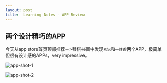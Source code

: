 ```yaml
---
layout: post
title:  Learning Notes - APP Review
---
```


## 两个设计精巧的APP
今天从app store首页顶部推荐－\>琴棋书画中发现`素记`和`一炷香`两个APP，极简单但很有设计感的APPs，very impressive。

![app-shot-1][image-1]

![app-shot-2][image-2]



[image-1]:	/asset/articles/app-shot-1.jpg
[image-2]:	/asset/articles/app-shot-2.jpg